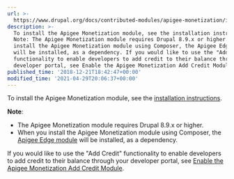 ```yaml
---
url: >-
  https://www.drupal.org/docs/contributed-modules/apigee-monetization/install-the-apigee-monetization-module
description: >-
  To install the Apigee Monetization module, see the installation instructions.
  Note: The Apigee Monetization module requires Drupal 8.9.x or higher. When you
  install the Apigee Monetization module using Composer, the Apigee Edge module
  will be installed, as a dependency. If you would like to use the "Add Credit"
  functionality to enable developers to add credit to their balance through your
  developer portal, see Enable the Apigee Monetization Add Credit Module.
published_time: '2018-12-21T18:42:47+00:00'
modified_time: '2021-04-29T20:06:37+00:00'
---
```

To install the Apigee Monetization module, see the [installation instructions](https://www.drupal.org/project/apigee%5Fm10n).

**Note**:

* The Apigee Monetization module requires Drupal 8.9.x or higher.
* When you install the Apigee Monetization module using Composer, the [Apigee Edge module](https://www.drupal.org/docs/8/modules/apigee-edge) will be installed, as a dependency.

If you would like to use the "Add Credit" functionality to enable developers to add credit to their balance through your developer portal, see [Enable the Apigee Monetization Add Credit Module](https://www.drupal.org/docs/8/modules/apigee-monetization/enable-the-apigee-monetization-add-credit-module).